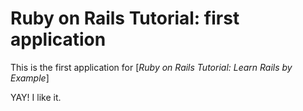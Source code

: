 # Ruby on Rails Tutorial: first application
This is the first application for [*Ruby on Rails Tutorial: Learn Rails by Example*]

YAY! I like it.
